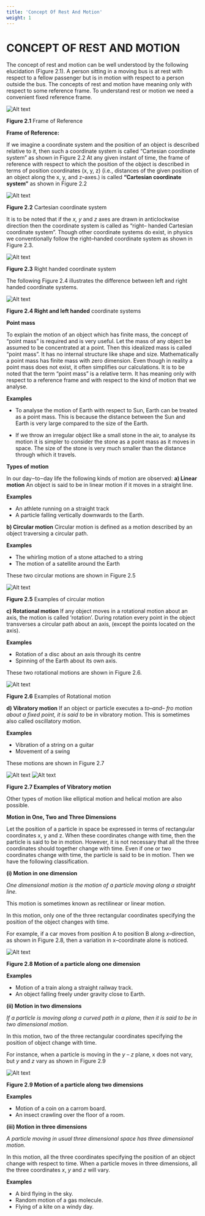 ```yaml
---
title: 'Concept Of Rest And Motion'
weight: 1
---
```


# CONCEPT OF REST AND MOTION

The concept of rest and motion can be well understood by the following elucidation (Figure 2.1). A person sitting in a moving bus is at rest with respect to a fellow passenger but is in motion with respect to a person outside the bus. The concepts of rest and motion have meaning only with respect to some reference frame. To understand rest or motion we need a convenient fixed reference frame.

![Alt text](./image-5.png)

**Figure 2.1** Frame of Reference

**Frame of Reference:** 

If we imagine a coordinate system and the position of an object is described relative to it, then such a coordinate system is called “Cartesian coordinate system” as shown in Figure 2.2
At any given instant of time, the frame of reference with respect to which the position of the object is described in terms of position coordinates (x, y, z) (i.e., distances of the given position of an object along the x, y, and z–axes.) is called **“Cartesian coordinate system”** as shown in Figure 2.2

![Alt text](<./fig-2.2.png>)

**Figure 2.2** Cartesian coordinate system

It is to be noted that if the _x, y_ and _z_ axes are drawn in anticlockwise direction then the coordinate system is called as “right– handed Cartesian coordinate system”. Though other coordinate systems do exist, in physics we conventionally follow the right–handed coordinate system as shown in Figure 2.3.

![Alt text](<./fig-2.3.png>)

**Figure 2.3** Right handed coordinate system

The following Figure 2.4 illustrates the difference between left and right handed coordinate systems.

![Alt text](<./fig-2.4.png>)

**Figure 2.4 Right and left handed** coordinate systems

**Point mass** 

To explain the motion of an object which has finite mass, the concept of “point mass” is required and is very useful. Let the mass of any object be assumed to be concentrated at a point. Then this idealized mass is called “point mass”. It has no internal structure like shape and size. Mathematically a point mass has finite mass with zero dimension. Even though in reality a point mass does not exist, it often simplifies our calculations. It is to be noted that the term “point mass” is a relative term. It has meaning only with respect to a reference frame and with respect to the kind of motion that we analyse.

**Examples** 
- To analyse the motion of Earth with respect to Sun, Earth can be treated as a point mass. This is because the distance between the Sun and Earth is very large compared to the size of the Earth.

- If we throw an irregular object like a small stone in the air, to analyse its motion it is simpler to consider the stone as a point mass as it moves in space. The size of the stone is very much smaller than the distance through which it travels.

**Types of motion** 

In our day‒to‒day life the following kinds of motion are observed:
**a) Linear motion** An object is said to be in linear motion if it moves in a straight line.

**Examples** 
- An athlete running on a straight track 
- A particle falling vertically downwards to the Earth.

**b) Circular motion** 
Circular motion is defined as a motion described by an object traversing a circular path.

**Examples** 
- The whirling motion of a stone attached to a string
- The motion of a satellite around the Earth

These two circular motions are shown in Figure 2.5

![Alt text](./image-9.png)

**Figure 2.5** Examples of circular motion

**c) Rotational motion** If any object moves in a rotational motion about an axis, the motion is called ‘rotation’. During rotation every point in the object transverses a circular path about an axis, (except the points located on the axis).

**Examples**
- Rotation of a disc about an axis through
its centre 
- Spinning of the Earth about its own axis.

These two rotational motions are shown in Figure 2.6.  

![Alt text](./image-6.png)

**Figure 2.6** Examples of Rotational motion

**d) Vibratory motion** If an object or particle executes a _to–and– fro motion about a fixed point, it is said to_ be in vibratory motion. This is sometimes also called oscillatory motion.

**Examples** 
- Vibration of a string on a guitar 
- Movement of a swing

These motions are shown in Figure 2.7

![Alt text](./image-7.png)
![Alt text](./image-8.png)

**Figure 2.7 Examples of Vibratory motion**

Other types of motion like elliptical motion and helical motion are also possible.

**Motion in One, Two and Three Dimensions** 

Let the position of a particle in space be expressed in terms of rectangular coordinates x, y and z. When these coordinates change with time, then the particle is said to be in motion. However, it is not necessary that all the three coordinates should together change with time. Even if one or two coordinates change with time, the particle is said to be in motion. Then we have the following classification.

**(i) Motion in one dimension**

_One dimensional motion is the motion of a particle moving along a straight line._

This motion is sometimes known as rectilinear or linear motion.

In this motion, only one of the three rectangular coordinates specifying the position of the object changes with time.

For example, if a car moves from position A to position B along _x_–direction, as shown in Figure 2.8, then a variation in x–coordinate alone is noticed.

![Alt text](./image-10.png)

**Figure 2.8 Motion of a particle along one dimension**

**Examples** 
- Motion of a train along a straight railway track. 
- An object falling freely under gravity close to Earth.

**(ii) Motion in two dimensions** 

_If a particle is moving along a curved_ _path in a plane, then it is said to be in two dimensional motion._

In this motion, two of the three rectangular coordinates specifying the position of object change with time.

For instance, when a particle is moving in the _y – z_ plane, x does not vary, but _y_ and _z_ vary as shown in Figure 2.9

![Alt text](<./fig-2.6.png>)

**Figure 2.9 Motion of a particle along two dimensions**

**Examples** 
- Motion of a coin on a carrom board. 
- An insect crawling over the floor of a room. 

**(iii) Motion in three dimensions** 

_A particle moving in usual three_ _dimensional space has three dimensional motion._

In this motion, all the three coordinates specifying the position of an object change with respect to time. When a particle moves in three dimensions, all the three coordinates _x_, _y_ and _z_ will vary.

**Examples**  
- A bird flying in the sky. 
- Random motion of a gas molecule. 
- Flying of a kite on a windy day.